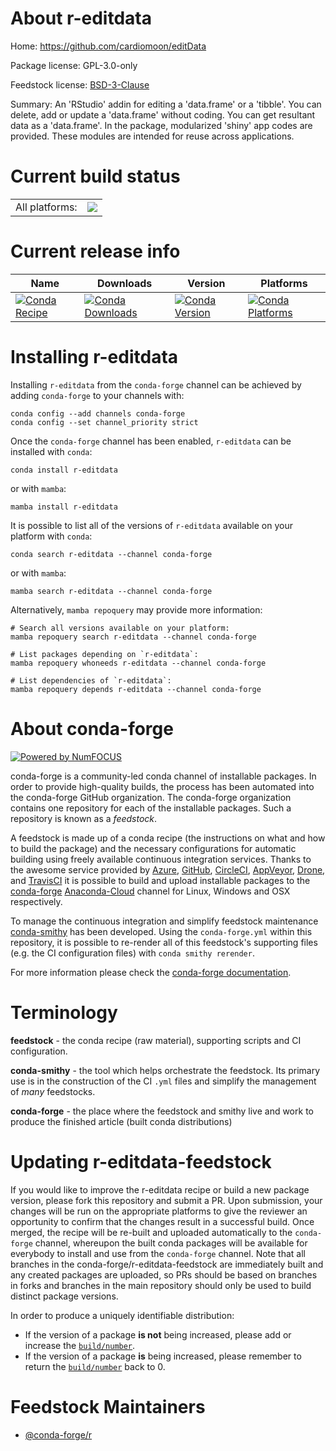 About r-editdata
================

Home: https://github.com/cardiomoon/editData

Package license: GPL-3.0-only

Feedstock license: [BSD-3-Clause](https://github.com/conda-forge/r-editdata-feedstock/blob/main/LICENSE.txt)

Summary: An 'RStudio' addin for editing a 'data.frame' or a 'tibble'. You can delete, add or update a 'data.frame' without coding. You can get resultant data as a 'data.frame'. In the package, modularized 'shiny' app codes are provided. These modules are intended for reuse across applications.

Current build status
====================


<table><tr><td>All platforms:</td>
    <td>
      <a href="https://dev.azure.com/conda-forge/feedstock-builds/_build/latest?definitionId=13669&branchName=main">
        <img src="https://dev.azure.com/conda-forge/feedstock-builds/_apis/build/status/r-editdata-feedstock?branchName=main">
      </a>
    </td>
  </tr>
</table>

Current release info
====================

| Name | Downloads | Version | Platforms |
| --- | --- | --- | --- |
| [![Conda Recipe](https://img.shields.io/badge/recipe-r--editdata-green.svg)](https://anaconda.org/conda-forge/r-editdata) | [![Conda Downloads](https://img.shields.io/conda/dn/conda-forge/r-editdata.svg)](https://anaconda.org/conda-forge/r-editdata) | [![Conda Version](https://img.shields.io/conda/vn/conda-forge/r-editdata.svg)](https://anaconda.org/conda-forge/r-editdata) | [![Conda Platforms](https://img.shields.io/conda/pn/conda-forge/r-editdata.svg)](https://anaconda.org/conda-forge/r-editdata) |

Installing r-editdata
=====================

Installing `r-editdata` from the `conda-forge` channel can be achieved by adding `conda-forge` to your channels with:

```
conda config --add channels conda-forge
conda config --set channel_priority strict
```

Once the `conda-forge` channel has been enabled, `r-editdata` can be installed with `conda`:

```
conda install r-editdata
```

or with `mamba`:

```
mamba install r-editdata
```

It is possible to list all of the versions of `r-editdata` available on your platform with `conda`:

```
conda search r-editdata --channel conda-forge
```

or with `mamba`:

```
mamba search r-editdata --channel conda-forge
```

Alternatively, `mamba repoquery` may provide more information:

```
# Search all versions available on your platform:
mamba repoquery search r-editdata --channel conda-forge

# List packages depending on `r-editdata`:
mamba repoquery whoneeds r-editdata --channel conda-forge

# List dependencies of `r-editdata`:
mamba repoquery depends r-editdata --channel conda-forge
```


About conda-forge
=================

[![Powered by
NumFOCUS](https://img.shields.io/badge/powered%20by-NumFOCUS-orange.svg?style=flat&colorA=E1523D&colorB=007D8A)](https://numfocus.org)

conda-forge is a community-led conda channel of installable packages.
In order to provide high-quality builds, the process has been automated into the
conda-forge GitHub organization. The conda-forge organization contains one repository
for each of the installable packages. Such a repository is known as a *feedstock*.

A feedstock is made up of a conda recipe (the instructions on what and how to build
the package) and the necessary configurations for automatic building using freely
available continuous integration services. Thanks to the awesome service provided by
[Azure](https://azure.microsoft.com/en-us/services/devops/), [GitHub](https://github.com/),
[CircleCI](https://circleci.com/), [AppVeyor](https://www.appveyor.com/),
[Drone](https://cloud.drone.io/welcome), and [TravisCI](https://travis-ci.com/)
it is possible to build and upload installable packages to the
[conda-forge](https://anaconda.org/conda-forge) [Anaconda-Cloud](https://anaconda.org/)
channel for Linux, Windows and OSX respectively.

To manage the continuous integration and simplify feedstock maintenance
[conda-smithy](https://github.com/conda-forge/conda-smithy) has been developed.
Using the ``conda-forge.yml`` within this repository, it is possible to re-render all of
this feedstock's supporting files (e.g. the CI configuration files) with ``conda smithy rerender``.

For more information please check the [conda-forge documentation](https://conda-forge.org/docs/).

Terminology
===========

**feedstock** - the conda recipe (raw material), supporting scripts and CI configuration.

**conda-smithy** - the tool which helps orchestrate the feedstock.
                   Its primary use is in the construction of the CI ``.yml`` files
                   and simplify the management of *many* feedstocks.

**conda-forge** - the place where the feedstock and smithy live and work to
                  produce the finished article (built conda distributions)


Updating r-editdata-feedstock
=============================

If you would like to improve the r-editdata recipe or build a new
package version, please fork this repository and submit a PR. Upon submission,
your changes will be run on the appropriate platforms to give the reviewer an
opportunity to confirm that the changes result in a successful build. Once
merged, the recipe will be re-built and uploaded automatically to the
`conda-forge` channel, whereupon the built conda packages will be available for
everybody to install and use from the `conda-forge` channel.
Note that all branches in the conda-forge/r-editdata-feedstock are
immediately built and any created packages are uploaded, so PRs should be based
on branches in forks and branches in the main repository should only be used to
build distinct package versions.

In order to produce a uniquely identifiable distribution:
 * If the version of a package **is not** being increased, please add or increase
   the [``build/number``](https://docs.conda.io/projects/conda-build/en/latest/resources/define-metadata.html#build-number-and-string).
 * If the version of a package **is** being increased, please remember to return
   the [``build/number``](https://docs.conda.io/projects/conda-build/en/latest/resources/define-metadata.html#build-number-and-string)
   back to 0.

Feedstock Maintainers
=====================

* [@conda-forge/r](https://github.com/conda-forge/r/)

